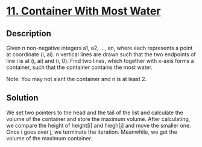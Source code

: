 # [11. Container With Most Water](https://leetcode.com/problems/container-with-most-water)

## Description

Given n non-negative integers a1, a2, ..., an, where each represents a point at coordinate (i, ai). n vertical lines are drawn such that the two endpoints of line i is at (i, ai) and (i, 0). Find two lines, which together with x-axis forms a container, such that the container contains the most water.

Note: You may not slant the container and n is at least 2.

## Solution

We set two pointers to the head and the tail of the list and calculate the volume of the container and store the maximum volume. After calculating, we compare the height of height[i] and hiegh[j] and move the smaller one. Once i goes over j, we terminate the iteration. Meanwhile, we get the volume of the maximum container. 